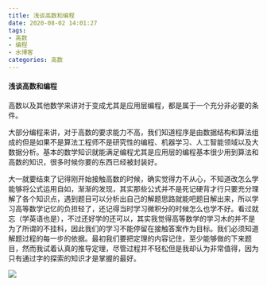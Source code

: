 ```yaml
---
title: 浅谈高数和编程
date: 2020-08-02 14:01:27
tags: 
- 高数
- 编程
- 水博客
categories: 高数
---
```


#### 浅谈高数和编程

高数以及其他数学来讲对于变成尤其是应用层编程，都是属于一个充分非必要的条件。

<!-- more -->

大部分编程来讲，对于高数的要求能力不高，我们知道程序是由数据结构和算法组成的但是如果不是算法工程师不是研究性的编程、机器学习、人工智能领域以及大数据分析。基本的数学知识就能满足编程尤其是应用层的编程基本很少用到算法和高数的知识，很多时候你要的东西已经被封装好。

大一就要结束了记得刚开始接触高数的时候，确实觉得力不从心，不知道改怎么学能够将公式运用自如，渐渐的发现，其实那些公式并不是死记硬背才行只要充分理解了各个知识点，遇到题目可以分析出自己的解题思路就能吧题目解出来，所以学习高等数学记忆的负担轻了，还记得当时学习微积分的时候怎么也学不好。看过就忘（学英语也是），不过还好学的还可以，其实我觉得高等数学的学习木的并不是为了所谓的不挂科，因此我们的学习不能停留在接触答案作为目标。我们必须知道解题过程的每一步的依据。最初我们要把定理的内容记住，至少能够做的下来题目，然而我试着认真的推导定理，尽管过程并不轻松但是我却认为非常值得，因为只有通过字的探索的知识才是掌握的最好。

![](https://raw.githubusercontent.com/PureKitS/hexo_pictures_source/main/%E6%B5%85%E8%B0%88%E9%AB%98%E7%AD%89%E6%95%B0%E5%AD%A6%E7%9A%84%E8%AE%A4%E8%AF%86.jpg)


